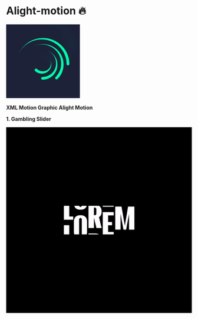 # Alight-motion 🔥
<img src="https://github.com/Rahmadfirdiansyah/Alight-motion/blob/main/Gambar/Logo.png" width="200"> 

**XML Motion Graphic Alight Motion**

**1. Gambling Slider**

![gif](https://github.com/Rahmadfirdiansyah/Alight-motion/blob/main/Gambar/Gambling%20slider.gif)
